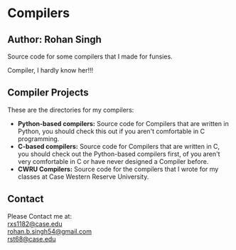 # Compilers
## Author: Rohan Singh
Source code for some compilers that I made for funsies.  

Compiler, I hardly know her!!!

## Compiler Projects
These are the directories for my compilers:  
  - **Python-based compilers:** Source code for Compilers that are written in Python, you should check this out if you aren't comfortable in C programming.  
  - **C-based compilers:** Source code for Compilers that are written in C, you should check out the Python-based compilers first, of you aren't very comfortable in C or have never designed a Compiler before.   
  - **CWRU Compilers:** Source code for the compilers that I wrote for my classes at Case Western Reserve University.  

## Contact
Please Contact me at:  
rxs1182@case.edu  
rohan.b.singh54@gmail.com  
rst68@case.edu  
